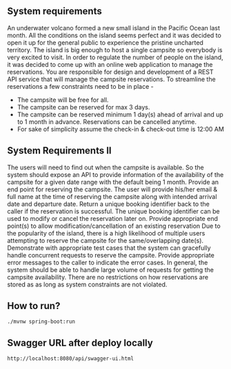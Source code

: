 
## System requirements

An underwater volcano formed a new small island in the Pacific Ocean last month. All the conditions on the island seems perfect and it was decided to open it up for the general public to experience the pristine uncharted territory.
The island is big enough to host a single campsite so everybody is very excited to visit. In order to regulate the number of people on the island, it was decided to come up with an online web application to manage the reservations. You are responsible for design and development of a REST API service that will manage the campsite reservations.
To streamline the reservations a few constraints need to be in place -
- The campsite will be free for all.
- The campsite can be reserved for max 3 days.
- The campsite can be reserved minimum 1 day(s) ahead of arrival and up to 1 month in advance. Reservations can be cancelled anytime.
- For sake of simplicity assume the check-in & check-out time is 12:00 AM


## System Requirements II

The users will need to find out when the campsite is available. So the system should expose an API to provide information of the availability of the campsite for a given date range with the default being 1 month.
Provide an end point for reserving the campsite. The user will provide his/her email & full name at the time of reserving the campsite along with intended arrival date and departure date. Return a unique booking identifier back to the caller if the reservation is successful. The unique booking identifier can be used to modify or cancel the reservation later on. Provide appropriate end point(s) to allow modification/cancellation of an existing reservation
Due to the popularity of the island, there is a high likelihood of multiple users attempting to reserve the campsite for the same/overlapping date(s). Demonstrate with appropriate test cases that the system can gracefully handle concurrent requests to reserve the campsite. Provide appropriate error messages to the caller to indicate the error cases.
In general, the system should be able to handle large volume of requests for getting the campsite availability.
There are no restrictions on how reservations are stored as as long as system constraints are not violated.


## How to run?

`./mvnw spring-boot:run`


## Swagger URL after deploy locally

`http://localhost:8080/api/swagger-ui.html`
